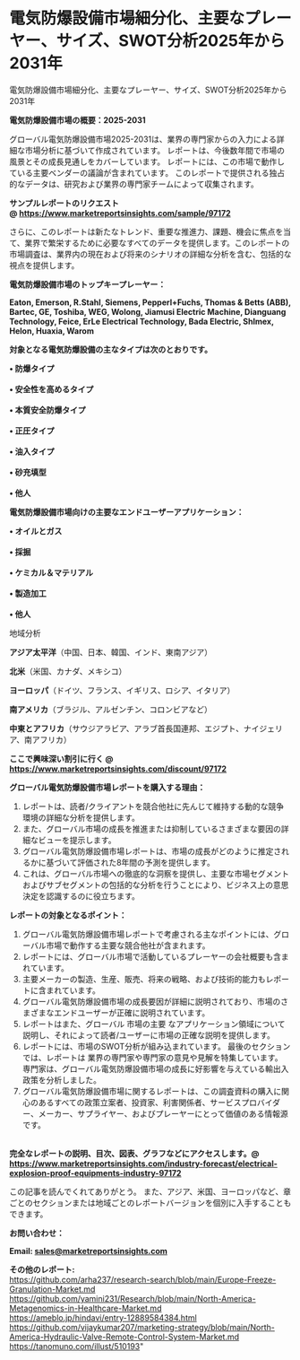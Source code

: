# 電気防爆設備市場細分化、主要なプレーヤー、サイズ、SWOT分析2025年から2031年
電気防爆設備市場細分化、主要なプレーヤー、サイズ、SWOT分析2025年から2031年

<strong><b>電気防爆設備市場の概要：2025-2031</b></strong>

グローバル電気防爆設備市場2025-2031は、業界の専門家からの入力による詳細な市場分析に基づいて作成されています。 レポートは、今後数年間で市場の風景とその成長見通しをカバーしています。 レポートには、この市場で動作している主要ベンダーの議論が含まれています。 このレポートで提供される独占的なデータは、研究および業界の専門家チームによって収集されます。

<strong>サンプルレポートのリクエスト @ <a href=https://www.marketreportsinsights.com/sample/97172>https://www.marketreportsinsights.com/sample/97172</a></strong>

さらに、このレポートは新たなトレンド、重要な推進力、課題、機会に焦点を当て、業界で繁栄するために必要なすべてのデータを提供します。このレポートの市場調査は、業界内の現在および将来のシナリオの詳細な分析を含む、包括的な視点を提供します。

<strong>電気防爆設備市場のトップキープレーヤー：</strong>

<strong>Eaton, Emerson, R.Stahl, Siemens, Pepperl+Fuchs, Thomas & Betts (ABB), Bartec, GE, Toshiba, WEG, Wolong, Jiamusi Electric Machine, Dianguang Technology, Feice, ErLe Electrical Technology, Bada Electric, Shlmex, Helon, Huaxia, Warom</strong>

<strong><b>対象となる電気防爆設備の主なタイプは次のとおりです。</b></strong>

<strong>• 防爆タイプ<br><br>• 安全性を高めるタイプ<br><br>• 本質安全防爆タイプ<br><br>• 正圧タイプ<br><br>• 油入タイプ<br><br>• 砂充填型<br><br>• 他人</strong>

<strong><b>電気防爆設備市場向けの主要なエンドユーザーアプリケーション：</b></strong>

<strong>• オイルとガス<br><br>• 採掘<br><br>• ケミカル＆マテリアル<br><br>• 製造加工<br><br>• 他人</strong>

 地域分析

<strong><b>アジア太平洋</b></strong>（中国、日本、韓国、インド、東南アジア）

<strong><b>北米</b></strong>（米国、カナダ、メキシコ）

<strong><b>ヨーロッパ</b></strong>（ドイツ、フランス、イギリス、ロシア、イタリア）

<strong><b>南アメリカ</b></strong>（ブラジル、アルゼンチン、コロンビアなど）

<strong><b>中東とアフリカ</b></strong>（サウジアラビア、アラブ首長国連邦、エジプト、ナイジェリア、南アフリカ）

<strong>ここで興味深い割引に行く @ <a href=https://www.marketreportsinsights.com/discount/97172>https://www.marketreportsinsights.com/discount/97172</a></strong>

<strong><b>グローバル電気防爆設備市場レポートを購入する理由：</b></strong>
<ol>
  <li>レポートは、読者/クライアントを競合他社に先んじて維持する動的な競争環境の詳細な分析を提供します。</li>
  <li>また、グローバル市場の成長を推進または抑制しているさまざまな要因の詳細なビューを提示します。</li>
  <li>グローバル電気防爆設備市場レポートは、市場の成長がどのように推定されるかに基づいて評価された8年間の予測を提供します。</li>
  <li>これは、グローバル市場への徹底的な洞察を提供し、主要な市場セグメントおよびサブセグメントの包括的な分析を行うことにより、ビジネス上の意思決定を認識するのに役立ちます。</li>
</ol>
<strong><b>レポートの対象となるポイント：</b></strong>
<ol>
  <li>グローバル電気防爆設備市場レポートで考慮される主なポイントには、グローバル市場で動作する主要な競合他社が含まれます。</li>
  <li>レポートには、グローバル市場で活動しているプレーヤーの会社概要も含まれています。</li>
  <li>主要メーカーの製造、生産、販売、将来の戦略、および技術的能力もレポートに含まれています。</li>
  <li>グローバル電気防爆設備市場の成長要因が詳細に説明されており、市場のさまざまなエンドユーザーが正確に説明されています。</li>
  <li>レポートはまた、グローバル 市場の主要 なアプリケーション領域について説明し、それによって読者/ユーザーに市場の正確な説明を提供します。</li>
  <li>レポートには、市場のSWOT分析が組み込まれています。 最後のセクションでは、レポートは 業界の専門家や専門家の意見や見解を特集しています。 専門家は、グローバル電気防爆設備市場の成長に好影響を与えている輸出入政策を分析しました。</li>
  <li>グローバル電気防爆設備市場に関するレポートは、この調査資料の購入に関心のあるすべての政策立案者、投資家、利害関係者、サービスプロバイダー、メーカー、サプライヤー、およびプレーヤーにとって価値のある情報源です。</li>
</ol><br>
<strong>完全なレポートの説明、目次、図表、グラフなどにアクセスします。@ <a href=https://www.marketreportsinsights.com/industry-forecast/electrical-explosion-proof-equipments-industry-97172>https://www.marketreportsinsights.com/industry-forecast/electrical-explosion-proof-equipments-industry-97172</a></strong>

この記事を読んでくれてありがとう。 また、アジア、米国、ヨーロッパなど、章ごとのセクションまたは地域ごとのレポートバージョンを個別に入手することもできます。

<strong><b>お問い合わせ：</b></strong>

<strong>Email: </strong><a href=mailto:sales@marketreportsinsights.com><strong>sales@marketreportsinsights.com</strong></a>

<strong>その他のレポート:</strong>
<br>
<a href=https://github.com/arha237/research-search/blob/main/Europe-Freeze-Granulation-Market.md>https://github.com/arha237/research-search/blob/main/Europe-Freeze-Granulation-Market.md</a>
<br>
<a href=https://github.com/yamini231/Research/blob/main/North-America-Metagenomics-in-Healthcare-Market.md>https://github.com/yamini231/Research/blob/main/North-America-Metagenomics-in-Healthcare-Market.md</a>
<br>
<a href=https://ameblo.jp/hindavi/entry-12889584384.html>https://ameblo.jp/hindavi/entry-12889584384.html</a>
<br>
<a href=https://github.com/vijaykumar207/marketing-strategy/blob/main/North-America-Hydraulic-Valve-Remote-Control-System-Market.md>https://github.com/vijaykumar207/marketing-strategy/blob/main/North-America-Hydraulic-Valve-Remote-Control-System-Market.md</a>
<br>
<a href=https://tanomuno.com/illust/510193>https://tanomuno.com/illust/510193</a>"
